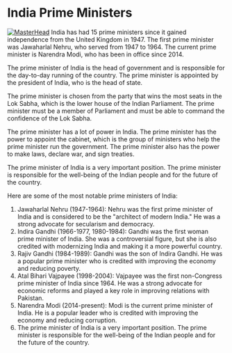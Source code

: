 # India Prime Ministers
[![MasterHead](https://i2.wp.com/dtlegal.in/wp-content/uploads/2018/08/list-of-all-prime-ministers-of-india.jpg?fit=669%2C387&ssl=1)](https://tusharprog.io)
India has had 15 prime ministers since it gained independence from the United Kingdom in 1947. The first prime minister was Jawaharlal Nehru, who served from 1947 to 1964. The current prime minister is Narendra Modi, who has been in office since 2014.

The prime minister of India is the head of government and is responsible for the day-to-day running of the country. The prime minister is appointed by the president of India, who is the head of state.

The prime minister is chosen from the party that wins the most seats in the Lok Sabha, which is the lower house of the Indian Parliament. The prime minister must be a member of Parliament and must be able to command the confidence of the Lok Sabha.

The prime minister has a lot of power in India. The prime minister has the power to appoint the cabinet, which is the group of ministers who help the prime minister run the government. The prime minister also has the power to make laws, declare war, and sign treaties.

The prime minister of India is a very important position. The prime minister is responsible for the well-being of the Indian people and for the future of the country.

Here are some of the most notable prime ministers of India:
1) Jawaharlal Nehru (1947-1964): Nehru was the first prime minister of India and is considered to be the "architect of modern India." He was a strong advocate for secularism and democracy.
2) Indira Gandhi (1966-1977, 1980-1984): Gandhi was the first woman prime minister of India. She was a controversial figure, but she is also credited with modernizing India and making it a more powerful country.
3) Rajiv Gandhi (1984-1989): Gandhi was the son of Indira Gandhi. He was a popular prime minister who is credited with improving the economy and reducing poverty.
4) Atal Bihari Vajpayee (1998-2004): Vajpayee was the first non-Congress prime minister of India since 1964. He was a strong advocate for economic reforms and played a key role in improving relations with Pakistan.
5) Narendra Modi (2014-present): Modi is the current prime minister of India. He is a popular leader who is credited with improving the economy and reducing corruption.
6) The prime minister of India is a very important position. The prime minister is responsible for the well-being of the Indian people and for the future of the country.
